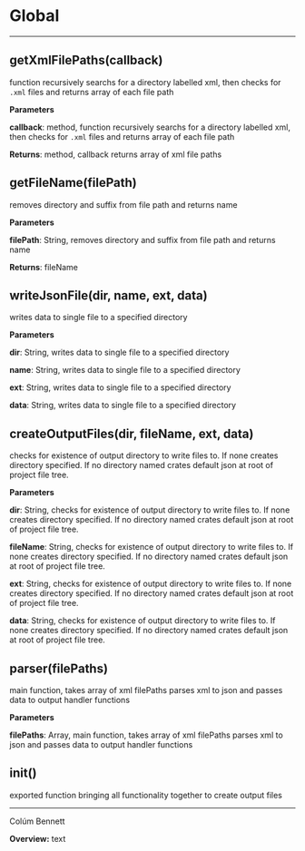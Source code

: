 Global
===





---

getXmlFilePaths(callback) 
-----------------------------
function recursively searchs for a directory labelled xml, then checks for `.xml` files and returns array of each file path

**Parameters**

**callback**: method, function recursively searchs for a directory labelled xml, then checks for `.xml` files and returns array of each file path

**Returns**: method, callback returns array of xml file paths

getFileName(filePath) 
-----------------------------
removes directory and suffix from file path and returns name

**Parameters**

**filePath**: String, removes directory and suffix from file path and returns name

**Returns**: fileName

writeJsonFile(dir, name, ext, data) 
-----------------------------
writes data to single file to a specified directory

**Parameters**

**dir**: String, writes data to single file to a specified directory

**name**: String, writes data to single file to a specified directory

**ext**: String, writes data to single file to a specified directory

**data**: String, writes data to single file to a specified directory


createOutputFiles(dir, fileName, ext, data) 
-----------------------------
checks for existence of output directory to write files to.If none creates directory specified. If no directory named cratesdefault json at root of project file tree.

**Parameters**

**dir**: String, checks for existence of output directory to write files to.If none creates directory specified. If no directory named cratesdefault json at root of project file tree.

**fileName**: String, checks for existence of output directory to write files to.If none creates directory specified. If no directory named cratesdefault json at root of project file tree.

**ext**: String, checks for existence of output directory to write files to.If none creates directory specified. If no directory named cratesdefault json at root of project file tree.

**data**: String, checks for existence of output directory to write files to.If none creates directory specified. If no directory named cratesdefault json at root of project file tree.


parser(filePaths) 
-----------------------------
main function, takes array of xml filePaths parses xml to jsonand passes data to output handler functions

**Parameters**

**filePaths**: Array, main function, takes array of xml filePaths parses xml to jsonand passes data to output handler functions


init() 
-----------------------------
exported function bringing all functionality together to create output files



---



Colúm Bennett

**Overview:** text


